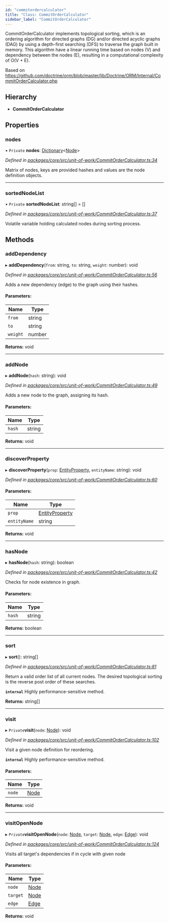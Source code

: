 ```yaml
---
id: "commitordercalculator"
title: "Class: CommitOrderCalculator"
sidebar_label: "CommitOrderCalculator"
---
```


CommitOrderCalculator implements topological sorting, which is an ordering
algorithm for directed graphs (DG) and/or directed acyclic graphs (DAG) by
using a depth-first searching (DFS) to traverse the graph built in memory.
This algorithm have a linear running time based on nodes (V) and dependency
between the nodes (E), resulting in a computational complexity of O(V + E).

Based on https://github.com/doctrine/orm/blob/master/lib/Doctrine/ORM/Internal/CommitOrderCalculator.php

## Hierarchy

* **CommitOrderCalculator**

## Properties

### nodes

• `Private` **nodes**: [Dictionary](../index.md#dictionary)&#60;[Node](../interfaces/node.md)>

*Defined in [packages/core/src/unit-of-work/CommitOrderCalculator.ts:34](https://github.com/mikro-orm/mikro-orm/blob/18b580bb42/packages/core/src/unit-of-work/CommitOrderCalculator.ts#L34)*

Matrix of nodes, keys are provided hashes and values are the node definition objects.

___

### sortedNodeList

• `Private` **sortedNodeList**: string[] = []

*Defined in [packages/core/src/unit-of-work/CommitOrderCalculator.ts:37](https://github.com/mikro-orm/mikro-orm/blob/18b580bb42/packages/core/src/unit-of-work/CommitOrderCalculator.ts#L37)*

Volatile variable holding calculated nodes during sorting process.

## Methods

### addDependency

▸ **addDependency**(`from`: string, `to`: string, `weight`: number): void

*Defined in [packages/core/src/unit-of-work/CommitOrderCalculator.ts:56](https://github.com/mikro-orm/mikro-orm/blob/18b580bb42/packages/core/src/unit-of-work/CommitOrderCalculator.ts#L56)*

Adds a new dependency (edge) to the graph using their hashes.

#### Parameters:

Name | Type |
------ | ------ |
`from` | string |
`to` | string |
`weight` | number |

**Returns:** void

___

### addNode

▸ **addNode**(`hash`: string): void

*Defined in [packages/core/src/unit-of-work/CommitOrderCalculator.ts:49](https://github.com/mikro-orm/mikro-orm/blob/18b580bb42/packages/core/src/unit-of-work/CommitOrderCalculator.ts#L49)*

Adds a new node to the graph, assigning its hash.

#### Parameters:

Name | Type |
------ | ------ |
`hash` | string |

**Returns:** void

___

### discoverProperty

▸ **discoverProperty**(`prop`: [EntityProperty](../interfaces/entityproperty.md), `entityName`: string): void

*Defined in [packages/core/src/unit-of-work/CommitOrderCalculator.ts:60](https://github.com/mikro-orm/mikro-orm/blob/18b580bb42/packages/core/src/unit-of-work/CommitOrderCalculator.ts#L60)*

#### Parameters:

Name | Type |
------ | ------ |
`prop` | [EntityProperty](../interfaces/entityproperty.md) |
`entityName` | string |

**Returns:** void

___

### hasNode

▸ **hasNode**(`hash`: string): boolean

*Defined in [packages/core/src/unit-of-work/CommitOrderCalculator.ts:42](https://github.com/mikro-orm/mikro-orm/blob/18b580bb42/packages/core/src/unit-of-work/CommitOrderCalculator.ts#L42)*

Checks for node existence in graph.

#### Parameters:

Name | Type |
------ | ------ |
`hash` | string |

**Returns:** boolean

___

### sort

▸ **sort**(): string[]

*Defined in [packages/core/src/unit-of-work/CommitOrderCalculator.ts:81](https://github.com/mikro-orm/mikro-orm/blob/18b580bb42/packages/core/src/unit-of-work/CommitOrderCalculator.ts#L81)*

Return a valid order list of all current nodes.
The desired topological sorting is the reverse post order of these searches.

**`internal`** Highly performance-sensitive method.

**Returns:** string[]

___

### visit

▸ `Private`**visit**(`node`: [Node](../interfaces/node.md)): void

*Defined in [packages/core/src/unit-of-work/CommitOrderCalculator.ts:102](https://github.com/mikro-orm/mikro-orm/blob/18b580bb42/packages/core/src/unit-of-work/CommitOrderCalculator.ts#L102)*

Visit a given node definition for reordering.

**`internal`** Highly performance-sensitive method.

#### Parameters:

Name | Type |
------ | ------ |
`node` | [Node](../interfaces/node.md) |

**Returns:** void

___

### visitOpenNode

▸ `Private`**visitOpenNode**(`node`: [Node](../interfaces/node.md), `target`: [Node](../interfaces/node.md), `edge`: [Edge](../interfaces/edge.md)): void

*Defined in [packages/core/src/unit-of-work/CommitOrderCalculator.ts:124](https://github.com/mikro-orm/mikro-orm/blob/18b580bb42/packages/core/src/unit-of-work/CommitOrderCalculator.ts#L124)*

Visits all target's dependencies if in cycle with given node

#### Parameters:

Name | Type |
------ | ------ |
`node` | [Node](../interfaces/node.md) |
`target` | [Node](../interfaces/node.md) |
`edge` | [Edge](../interfaces/edge.md) |

**Returns:** void
